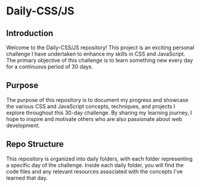 # Daily-CSS/JS

## Introduction
Welcome to the Daily-CSS/JS repository! This project is an exciting personal challenge I have undertaken to enhance my skills in CSS and JavaScript. The primary objective of this challenge is to learn something new every day for a continuous period of 30 days.

## Purpose
The purpose of this repository is to document my progress and showcase the various CSS and JavaScript concepts, techniques, and projects I explore throughout this 30-day challenge. By sharing my learning journey, I hope to inspire and motivate others who are also passionate about web development.

## Repo Structure
This repository is organized into daily folders, with each folder representing a specific day of the challenge. Inside each daily folder, you will find the code files and any relevant resources associated with the concepts I've learned that day.



